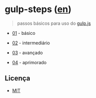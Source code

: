 # gulp-steps ([en](README.md))

> passos básicos para uso do [gulp.js](http://gulpjs.com/)

* [01](01) - básico

* [02](02) - intermediário

* [03](03) - avançado

* [04](04) - aprimorado


## Licença

- [MIT](LICENSE)
